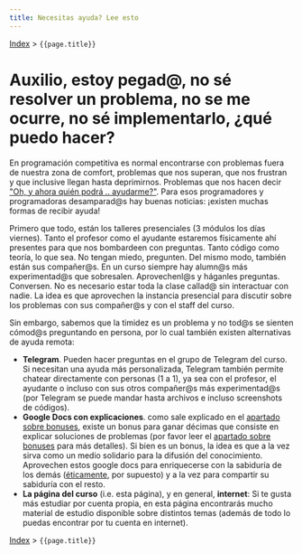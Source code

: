 ```yaml
---
title: Necesitas ayuda? Lee esto
---
```


[Index](index) > ```{{page.title}}```

# Auxilio, estoy pegad@, no sé resolver un problema, no se me ocurre, no sé implementarlo, ¿qué puedo hacer?

En programación competitiva es normal encontrarse con problemas fuera de nuestra zona de comfort, problemas que nos superan, que nos frustran y que inclusive llegan hasta deprimirnos. Problemas que nos hacen decir ["Oh, y ahora quién podrá .. ayudarme?"](https://www.youtube.com/watch?v=VQAonx_tUjM). Para esos programadores y programadoras desamparad@s hay buenas noticias: ¡existen muchas formas de recibir ayuda!

Primero que todo, están los talleres presenciales (3 módulos los días viernes). Tanto el profesor como el ayudante estaremos físicamente ahí presentes para que nos bombardeen con preguntas. Tanto código como teoría, lo que sea. No tengan miedo, pregunten. Del mismo modo, también están sus compañer@s. En un curso siempre hay alumn@s más experimentad@s que sobresalen. Aprovechenl@s y háganles preguntas. Conversen. No es necesario estar toda la clase callad@ sin interactuar con nadie. La idea es que aprovechen la instancia presencial para discutir sobre los problemas con sus compañer@s y con el staff del curso.

Sin embargo, sabemos que la timidez es un problema y no tod@s se sienten cómod@s preguntando en persona, por lo cual también existen alternativas de ayuda remota:
 * **Telegram**. Pueden hacer preguntas en el grupo de Telegram del curso. Si necesitan una ayuda más personalizada, Telegram también permite chatear directamente con personas (1 a 1), ya sea con el profesor, el ayudante o incluso con sus otros compañer@s más experimentad@s (por Telegram se puede mandar hasta archivos e incluso screenshots de códigos).
 * **Google Docs con explicaciones**. como sale explicado en el [apartado sobre bonuses](getting-started/how-course-works#3-bonuses), existe un bonus para ganar décimas que consiste en explicar soluciones de problemas (por favor leer el [apartado sobre bonuses](getting-started/how-course-works#3-bonuses) para más detalles). Si bien es un bonus, la idea es que a la vez sirva como un medio solidario para la difusión del conocimiento. Aprovechen estos google docs para enriquecerse con la sabiduría de los demás ([éticamente](ethics), por supuesto) y a la vez para compartir su sabiduría con el resto.
 * **La página del curso** (i.e. esta página), y en general, **internet**: Si te gusta más estudiar por cuenta propia, en esta página encontrarás mucho material de estudio disponible sobre distintos temas (además de todo lo puedas encontrar por tu cuenta en internet).

 [Index](index) > ```{{page.title}}```